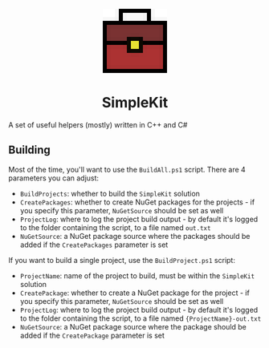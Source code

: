 <p align="center">
	<img src="assets/SimpleKit.png" />
	<br>
	<h1 align="center">SimpleKit</h1>
</p>

A set of useful helpers (mostly) written in C++ and C#

## Building
Most of the time, you'll want to use the `BuildAll.ps1` script. There are 4 parameters you can adjust:

- `BuildProjects`: whether to build the `SimpleKit` solution
- `CreatePackages`: whether to create NuGet packages for the projects - if you specify this parameter, `NuGetSource` should be set as well
- `ProjectLog`: where to log the project build output - by default it's logged to the folder containing the script, to a file named `out.txt`
- `NuGetSource`: a NuGet package source where the packages should be added if the `CreatePackages` parameter is set

If you want to build a single project, use the `BuildProject.ps1` script:

- `ProjectName`: name of the project to build, must be within the `SimpleKit` solution
- `CreatePackage`: whether to create a NuGet package for the project - if you specify this parameter, `NuGetSource` should be set as well
- `ProjectLog`: where to log the project build output - by default it's logged to the folder containing the script, to a file named `{ProjectName}-out.txt`
- `NuGetSource`: a NuGet package source where the package should be added if the `CreatePackage` parameter is set
